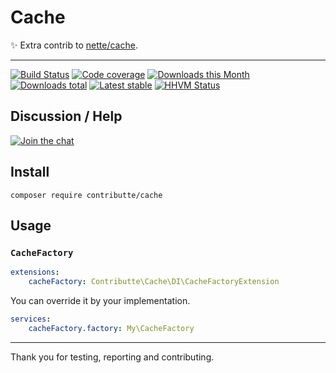 # Cache

:sparkles: Extra contrib to [nette/cache](https://github.com/nette/cache).

-----

[![Build Status](https://img.shields.io/travis/contributte/cache.svg?style=flat-square)](https://travis-ci.org/contributte/cache)
[![Code coverage](https://img.shields.io/coveralls/contributte/cache.svg?style=flat-square)](https://coveralls.io/r/contributte/cache)
[![Downloads this Month](https://img.shields.io/packagist/dm/contributte/cache.svg?style=flat-square)](https://packagist.org/packages/contributte/cache)
[![Downloads total](https://img.shields.io/packagist/dt/contributte/cache.svg?style=flat-square)](https://packagist.org/packages/contributte/cache)
[![Latest stable](https://img.shields.io/packagist/v/contributte/cache.svg?style=flat-square)](https://packagist.org/packages/contributte/cache)
[![HHVM Status](https://img.shields.io/hhvm/contributte/cache.svg?style=flat-square)](http://hhvm.h4cc.de/package/contributte/cache)

## Discussion / Help

[![Join the chat](https://img.shields.io/gitter/room/contributte/contributte.svg?style=flat-square)](https://gitter.im/contributte/contributte?utm_source=badge&utm_medium=badge&utm_campaign=pr-badge&utm_content=badge)

## Install

```
composer require contributte/cache
```

## Usage

### `CacheFactory`

```yaml
extensions:
    cacheFactory: Contributte\Cache\DI\CacheFactoryExtension
```

You can override it by your implementation.

```yaml
services:
    cacheFactory.factory: My\CacheFactory
```

-----

Thank you for testing, reporting and contributing.
